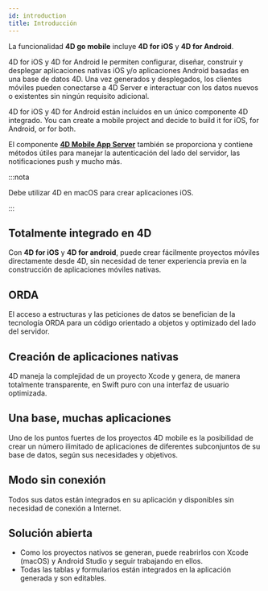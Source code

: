 ```yaml
---
id: introduction
title: Introducción
---
```




La funcionalidad **4D go mobile** incluye **4D for iOS** y **4D for Android**.

4D for iOS y 4D for Android le permiten configurar, diseñar, construir y desplegar aplicaciones nativas iOS y/o aplicaciones Android basadas en una base de datos 4D. Una vez generados y desplegados, los clientes móviles pueden conectarse a 4D Server e interactuar con los datos nuevos o existentes sin ningún requisito adicional.

4D for iOS y 4D for Android están incluidos en un único componente 4D integrado. You can create a mobile project and decide to build it for iOS, for Android, or for both.

El componente [**4D Mobile App Server**](https://github.com/4d-for-ios/4D-Mobile-App-Server) también se proporciona y contiene métodos útiles para manejar la autenticación del lado del servidor, las notificaciones push y mucho más.

:::nota

Debe utilizar 4D en macOS para crear aplicaciones iOS.

:::


## Totalmente integrado en 4D

Con **4D for iOS** y **4D for android**, puede crear fácilmente proyectos móviles directamente desde 4D, sin necesidad de tener experiencia previa en la construcción de aplicaciones móviles nativas.

## ORDA

El acceso a estructuras y las peticiones de datos se benefician de la tecnología ORDA para un código orientado a objetos y optimizado del lado del servidor.

## Creación de aplicaciones nativas

4D maneja la complejidad de un proyecto Xcode y genera, de manera totalmente transparente, en Swift puro con una interfaz de usuario optimizada.

## Una base, muchas aplicaciones

Uno de los puntos fuertes de los proyectos 4D mobile es la posibilidad de crear un número ilimitado de aplicaciones de diferentes subconjuntos de su base de datos, según sus necesidades y objetivos.

## Modo sin conexión

Todos sus datos están integrados en su aplicación y disponibles sin necesidad de conexión a Internet.

## Solución abierta

* Como los proyectos nativos se generan, puede reabrirlos con Xcode (macOS) y Android Studio y seguir trabajando en ellos.
* Todas las tablas y formularios están integrados en la aplicación generada y son editables.
